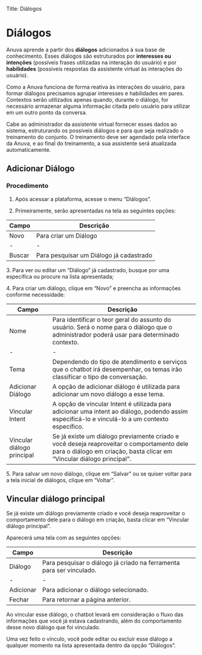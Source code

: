 Title: Diálogos

# Diálogos

Anuva aprende a partir dos **diálogos** adicionados à sua base de conhecimento. Esses diálogos são estruturados por **interesses ou intenções** (possíveis frases utilizadas na interação do usuário) e por **habilidades** (possíveis respostas da assistente virtual às interações do usuário).

Como a Anuva funciona de forma reativa às interações do usuário, para formar diálogos precisamos agrupar interesses e habilidades em pares. Contextos serão utilizados apenas quando, durante o diálogo, for necessário armazenar alguma informação citada pelo usuário para utilizar em um outro ponto da conversa. 

Cabe ao administrador da assistente virtual fornecer esses dados ao sistema, estruturando os possíveis diálogos e para que seja realizado o treinamento do conjunto. O treinamento deve ser agendado pela interface da Anuva, e ao final do treinamento, a sua assistente será atualizada automaticamente. 

## Adicionar Diálogo

### Procedimento

1.  Após acessar a plataforma, acesse o menu “Diálogos”.

2.  Primeiramente, serão apresentadas na tela as seguintes opções:

|**Campo**|**Descrição**|
|-|-|
| Novo   | Para criar um Diálogo                   |
|-|-|
| Buscar | Para pesquisar um Diálogo já cadastrado |

  3\.  Para ver ou editar um “Diálogo” já cadastrado, busque por uma específica ou procure na lista apresentada;

  4\.  Para criar um diálogo, clique em “Novo” e preencha as informações conforme necessidade:


|**Campo**|**Descrição**|
|-|-|
|Nome|Para identificar o teor geral do assunto do usuário. Será o nome para o diálogo que o administrador poderá usar para determinado contexto.|
|-|-|
|Tema|Dependendo do tipo de atendimento e serviços que o chatbot irá desempenhar, os temas irão classificar o tipo de conversação.|
|Adicionar Diálogo|A opção de adicionar diálogo é utilizada para adicionar um novo diálogo a esse tema.|
|Vincular Intent|A opção de vincular Intent é utilizada para adicionar uma intent ao diálogo, podendo assim especificá-lo e vinculá-lo a um contexto específico.|
|Vincular diálogo principal|Se já existe um diálogo previamente criado e você deseja reaproveitar o comportamento dele para o diálogo em criação, basta clicar em “Vincular diálogo principal”.|

5\.  Para salvar um novo diálogo, clique em “Salvar” ou se quiser voltar para a tela inicial de diálogos, clique em “Voltar”.

## Vincular diálogo principal

Se já existe um diálogo previamente criado e você deseja reaproveitar o comportamento dele para o diálogo em criação, basta clicar em “Vincular diálogo principal”.

Aparecerá uma tela com as seguintes opções:

|**Campo**|**Descrição**|
|-|-|
| Diálogo|Para pesquisar o diálogo já criado na ferramenta para ser vinculado.|
|-|-|
|Adicionar|Para adicionar o diálogo selecionado.|
|Fechar|Para retornar a página anterior.|

Ao vincular esse diálogo, o chatbot levará em consideração o fluxo das informações que você já estava cadastrando, além do comportamento desse novo diálogo que foi vinculado.

Uma vez feito o vínculo, você pode editar ou excluir esse diálogo a qualquer momento na lista apresentada dentro da opção “Diálogos”.